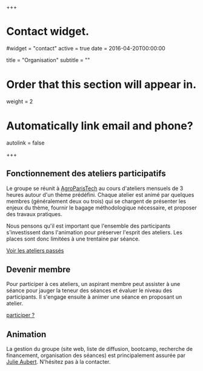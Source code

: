 +++
# Contact widget.
#widget = "contact"
active = true
date = 2016-04-20T00:00:00

title = "Organisation"
subtitle = ""

# Order that this section will appear in.
weight = 2

# Automatically link email and phone?
autolink = false

+++

## Fonctionnement des ateliers participatifs

Le groupe se réunit à [AgroParisTech](http://www.agroparistech.fr) au cours d'ateliers mensuels de 3 heures autour d'un thème prédéfini. Chaque atelier est animé par quelques membres (généralement deux ou trois) qui se chargent de présenter les enjeux du thème, fournir le bagage méthodologique nécessaire, et proposer des travaux pratiques. 

Nous pensons qu'il est important que l'ensemble des participants s'investissent dans l'animation pour préserver l'esprit des ateliers. Les places sont donc limitées à une trentaine par séance.

<a href="#past_workshops" class="btn btn-primary btn-outline btn-large">Voir les ateliers passés </a>

## Devenir membre

Pour participer à ces ateliers, un aspirant membre peut assister à une séance pour jauger la teneur des séances et évaluer le niveau des participants. Il s'engage ensuite à animer une séance en proposant un atelier.

<a href="mailto:stateofr@gmail.com?subject=[State%20of%20The%20R]%20Participation" class="btn btn-primary btn-outline btn-large"><i class="fa fa-cog"></i> participer ?</a>

## Animation

La gestion du groupe (site web, liste de diffusion, bootcamp, recherche de financement, organisation des séances) est principalement assurée par [Julie Aubert](https://www6.inrae.fr/mia-paris/Equipes/Membres/Julie-Aubert). N'hésitez pas à la contacter.
